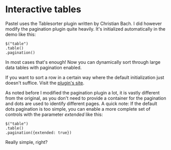 Interactive tables
==================

Pastel uses the Tablesorter plugin written by Christian Bach. I did however modify the pagination plugin quite heavily.
It's initialized automatically in the demo like this:

	$("table")
	.table()
	.pagination()

In most cases that's enough! Now you can dynamically sort through large data tables with pagination enabled.

If you want to sort a row in a certain way where the default initialization just doesn't suffice. Visit the [plugin's site](http://tablesorter.com/docs/index.html#Examples). 

As noted before I modified the pagination plugin a lot, it is vastly different from the original, as you don't need to provide a container for the pagination and dots are used to identify different pages. A quick note: If the default dots pagination is too simple, you can enable a more complete set of controls with the parameter _extended_ like this:

	$("table")
	.table()	
	.pagination({extended: true})

Really simple, right?